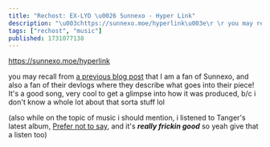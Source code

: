 ```yaml
---
title: "Rechost: EX-LYD \u0026 Sunnexo - Hyper Link"
description: "\u003chttps://sunnexo.moe/hyperlink\u003e\r \r you may recall from [a previous blog post](https://wolfgirl.dev/blog/2024-10-04-bandcamp-friday-haul/)..."
tags: ["rechost", "music"]
published: 1731077138
---
```


<https://sunnexo.moe/hyperlink>

you may recall from [a previous blog post](https://wolfgirl.dev/blog/2024-10-04-bandcamp-friday-haul/) that I am a fan of Sunnexo, and also a fan of their devlogs where they describe what goes into their piece! It's a good song, very cool to get a glimpse into how it was produced, b/c i don't know a whole lot about that sorta stuff lol

(also while on the topic of music i should mention, i listened to Tanger's latest album, [Prefer not to say](https://tangermusic.bandcamp.com/album/prefer-not-to-say), and it's _**really frickin good**_ so yeah give that a listen too)